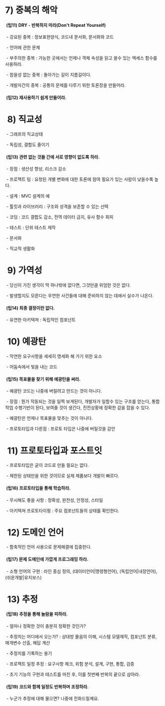 # 7\) 중복의 해악

####  \(팁11\) DRY - 반복하지 마라\(Don't Repeat Yourself\)

 - 강요된 중복 : 정보표현양식, 코드내 문서화, 문서화와 코드

 - 언어에 관한 문제

 - 부주의한 중복 : 가능한 곳에서는 언제나 객체 속성을 읽고 쓸수 있는 엑세스 함수를 사용하라.

 - 참을성 없는 중복 : 돌아가는 길이 지름길이다.

 - 개발자간의 중복 : 공통의 문제를 다루기 위한 토론장을 만들어라.

####  \(팁12\) 재사용하기 쉽게 만들어라.

#  8\) 직교성

 - 그래프의 직교상태

 - 독립성, 결합도 줄이기

####  \(팁13\) 관련 없는 것들 간에 서로 영향이 없도록 하라.

 - 장점 : 생산성 향상, 리스크 감소

 - 프로젝트 팀 : 요청된 개별 변화에 대한 토론에 참여 필요가 있는 사람이 낮을수록 높다.

 - 설계 : MVC 설계의 예

 - 툴킷과 라이브러리 : 구조와 성격을 보존할 수 있는 선택

 - 코딩 : 코드 결합도 감소, 전역 데이터 금지, 유사 함수 회피

 - 테스트 : 단위 테스트 제작

 - 문서화

 - 직교적 생활화

#  9\) 가역성

 - 당신이 가진 생각이 딱 하나밖에 없다면, 그것만큼 위엄한 것은 없다.

 - 발생할지도 모른다는 우연한 사건들에 대해 준비하지 않는 데에서 실수가 나온다.

####  \(팁14\) 최종 결정이란 없다.

 - 유연한 아키텍쳐 : 독립적인 컴포넌트

#  10\) 예광탄

 - 막연한 요구사항을 세세히 명세화 해 가기 위한 요소

 - 어둠속에서 빛을 내는 코드

####  \(팁15\) 목표물을 찾기 위해 예광탄을 써라.

 - 예광탄 코드는 나중에 버릴려고 만드는 것이 아니다.

 - 장점 : 뭔가 작동되는 것을 일찍 보게된다, 개발자가 일할수 있는 구조를 얻는다, 통합작업 수행기반이 된다, 보여줄 것이 생긴다, 진전상황에 정확한 감을 잡을 수 있다.

 - 예광탄은 언제나 목표물을 맞추는 것이 아니다.

 - 프로토타입과 다른점 : 프로토 타입은 나중에 버릴것을 감안

#  11\) 프로토타입과 포스트잇

 - 프로토타입은 굳이 코드로 만들 필요는 없다.

 - 제한된 상태만을 위한 것이므로 실제 제품보다 개발이 빠르다.

####  \(팁16\) 프로토타입을 통해 학습하라.

 - 무시해도 좋을 사항 : 정확성, 완전성, 안정성, 스타일

 - 아키텍쳐 프로토타이핑 : 주요 컴포넌트들의 상태를 확인한다.

#  12\) 도메인 언어

 - 함축적인 언어 사용으로 문제해결에 집중한다.

####  \(팁17\) 문제 도메인에 가깝게 프로그래밍 하라.

 - 소형 언어의 구현 : 라인 중심 정의, \(데이터언어\|명령형언어\), \(독립언어\|내장언어\), \(쉬운개발\|유지보스\)

#  13\) 추정

####  \(팁18\) 추정을 통해 놀람을 피하라.

 - 얼마나 정확한 것이 충분히 정확한 것인가?

 - 추정치는 어디에서 오는가? : 상대방 물음의 이해, 시스템 모델제작, 컴포넌트 분류, 매개변수 산출, 해답 계산

 - 추정치를 기록하는 용기

 - 프로젝트 일정 추정 : 요구사항 체크, 위험 분석, 설계, 구현, 통합, 검증

 - 초기 기능의 구현과 테스트를 마친 후, 이를 첫번째 반복의 끝으로 삼아라.

####  \(팁19\) 코드와 함께 일정도 반복하며 조정하라.

 - 누군가 추정에 대해 물으면? 나중에 전화드릴께요.

